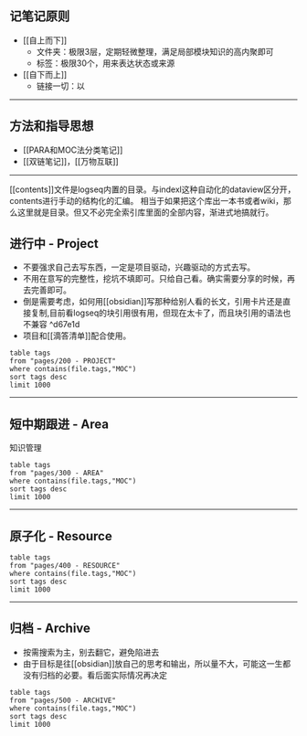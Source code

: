 ## 记笔记原则

- [[自上而下]]
	- 文件夹：极限3层，定期轻微整理，满足局部模块知识的高内聚即可
	- 标签：极限30个，用来表达状态或来源
- [[自下而上]]
	- 链接一切：以
---

## 方法和指导思想

- [[PARA和MOC法分类笔记]]
- [[双链笔记]]，[[万物互联]]
---

[[contents]]文件是logseq内置的目录。与indexl这种自动化的dataview区分开，contents进行手动的结构化的汇编。
相当于如果把这个库出一本书或者wiki，那么这里就是目录。但又不必完全索引库里面的全部内容，渐进式地搞就行。


## 进行中 - Project

- 不要强求自己去写东西，一定是项目驱动，兴趣驱动的方式去写。
- 不用在意写的完整性，挖坑不填即可。只给自己看。确实需要分享的时候，再去完善即可。
- 倒是需要考虑，如何用[[obsidian]]写那种给别人看的长文，引用卡片还是直接复制,目前看logseq的块引用很有用，但现在太卡了，而且块引用的语法也不兼容 ^d67e1d
- 项目和[[滴答清单]]配合使用。

```dataview
table tags
from "pages/200 - PROJECT"
where contains(file.tags,"MOC")
sort tags desc
limit 1000
```

---

## 短中期跟进 - Area

知识管理

```dataview
table tags
from "pages/300 - AREA"
where contains(file.tags,"MOC")
sort tags desc
limit 1000
```

---

## 原子化 - Resource

```dataview
table tags
from "pages/400 - RESOURCE"
where contains(file.tags,"MOC")
sort tags desc
limit 1000
```

---

## 归档 - Archive

- 按需搜索为主，别去翻它，避免陷进去
- 由于目标是往[[obsidian]]放自己的思考和输出，所以量不大，可能这一生都没有归档的必要。看后面实际情况再决定

```dataview
table tags
from "pages/500 - ARCHIVE"
where contains(file.tags,"MOC")
sort tags desc
limit 1000
```
